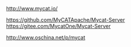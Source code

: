http://www.mycat.io/

https://github.com/MyCATApache/Mycat-Server
https://gitee.com/MycatOne/Mycat-Server

http://www.oschina.net/p/mycat